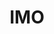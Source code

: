 ---
layout: section
header: "Blog: In My Opinion"
title: "IMO"
url: /blog/imo
aliases: 
- /blog/categories/imo
---
